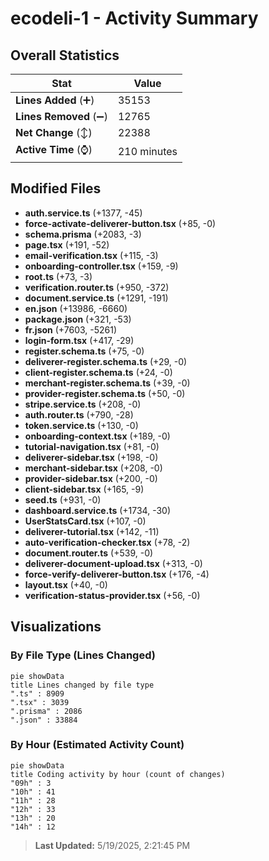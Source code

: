 # ecodeli-1 - Activity Summary 

## Overall Statistics

| Stat                   | Value                                                             |
| ---------------------- | ----------------------------------------------------------------- |
| **Lines Added** (➕)   | 35153                                          |
| **Lines Removed** (➖) | 12765                                        |
| **Net Change** (↕)    | 22388                |
| **Active Time** (⌚)   | 210 minutes |


## Modified Files
- **auth.service.ts** (+1377, -45)
- **force-activate-deliverer-button.tsx** (+85, -0)
- **schema.prisma** (+2083, -3)
- **page.tsx** (+191, -52)
- **email-verification.tsx** (+115, -3)
- **onboarding-controller.tsx** (+159, -9)
- **root.ts** (+73, -3)
- **verification.router.ts** (+950, -372)
- **document.service.ts** (+1291, -191)
- **en.json** (+13986, -6660)
- **package.json** (+321, -53)
- **fr.json** (+7603, -5261)
- **login-form.tsx** (+417, -29)
- **register.schema.ts** (+75, -0)
- **deliverer-register.schema.ts** (+29, -0)
- **client-register.schema.ts** (+24, -0)
- **merchant-register.schema.ts** (+39, -0)
- **provider-register.schema.ts** (+50, -0)
- **stripe.service.ts** (+208, -0)
- **auth.router.ts** (+790, -28)
- **token.service.ts** (+130, -0)
- **onboarding-context.tsx** (+189, -0)
- **tutorial-navigation.tsx** (+81, -0)
- **deliverer-sidebar.tsx** (+198, -0)
- **merchant-sidebar.tsx** (+208, -0)
- **provider-sidebar.tsx** (+200, -0)
- **client-sidebar.tsx** (+165, -9)
- **seed.ts** (+931, -0)
- **dashboard.service.ts** (+1734, -30)
- **UserStatsCard.tsx** (+107, -0)
- **deliverer-tutorial.tsx** (+142, -11)
- **auto-verification-checker.tsx** (+78, -2)
- **document.router.ts** (+539, -0)
- **deliverer-document-upload.tsx** (+313, -0)
- **force-verify-deliverer-button.tsx** (+176, -4)
- **layout.tsx** (+40, -0)
- **verification-status-provider.tsx** (+56, -0)

## Visualizations

### By File Type (Lines Changed)

```mermaid
pie showData
title Lines changed by file type
".ts" : 8909
".tsx" : 3039
".prisma" : 2086
".json" : 33884
```

### By Hour (Estimated Activity Count)

```mermaid
pie showData
title Coding activity by hour (count of changes)
"09h" : 3
"10h" : 41
"11h" : 28
"12h" : 33
"13h" : 20
"14h" : 12
```


> **Last Updated:** 5/19/2025, 2:21:45 PM